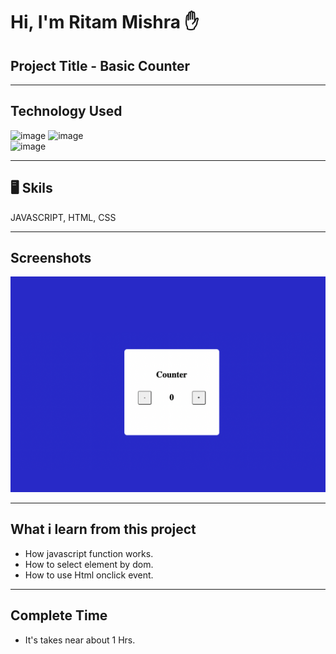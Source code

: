 # Hi, I'm Ritam Mishra ✋

## Project Title - Basic Counter 
***

## Technology Used 
![image](https://img.shields.io/badge/FirstTech-Html-orange) 
![image](https://img.shields.io/badge/SecondTech-CSS-blue)<br>
![image](https://img.shields.io/badge/ThirdTech-Javascript-yellow)

***
## 🖥️ Skils 
JAVASCRIPT, HTML, CSS

***  
## Screenshots

![image](./Image/Basic_Counter.png)
***
## What i learn from this project
- How javascript function works.
- How to select element by dom. 
- How to use Html onclick event.
***
## Complete Time 
- It's takes near about 1 Hrs.


